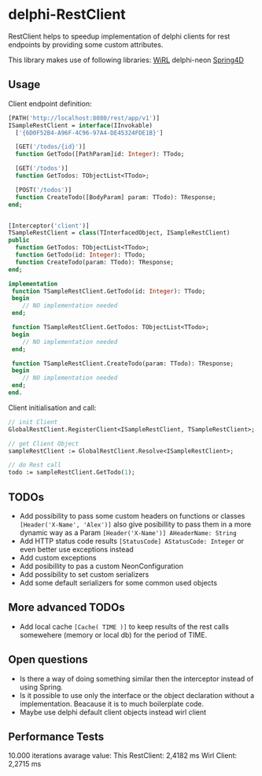 # delphi-RestClient

RestClient helps to speedup implementation of delphi clients for rest endpoints by providing some custom attributes.

This library makes use of following libraries:
[WiRL](https://github.com/delphi-blocks/WiRL)
delphi-neon
[Spring4D](https://bitbucket.org/sglienke/spring4d/src)

## Usage


Client endpoint definition:
```pascal
[PATH('http://localhost:8080/rest/app/v1')]
ISampleRestClient = interface(IInvokable)
  ['{6D0F52B4-A96F-4C96-97A4-DE45324FDE1B}']

  [GET('/todos/{id}')]
  function GetTodo([PathParam]id: Integer): TTodo;

  [GET('/todos')]
  function GetTodos: TObjectList<TTodo>;

  [POST('/todos')]
  function CreateTodo([BodyParam] param: TTodo): TResponse;
end;


[Interceptor('client')]
TSampleRestClient = class(TInterfacedObject, ISampleRestClient)
public
  function GetTodos: TObjectList<TTodo>;
  function GetTodo(id: Integer): TTodo;
  function CreateTodo(param: TTodo): TResponse;
end;

implementation
 function TSampleRestClient.GetTodo(id: Integer): TTodo;
 begin
    // NO implementation needed
 end;

 function TSampleRestClient.GetTodos: TObjectList<TTodo>;
 begin
    // NO implementation needed
 end;

 function TSampleRestClient.CreateTodo(param: TTodo): TResponse;
 begin
    // NO implementation needed
 end;
end.
```

Client initialisation and call:

```pascal
// init Client
GlobalRestClient.RegisterClient<ISampleRestClient, TSampleRestClient>;

// get Client Object
sampleRestClient := GlobalRestClient.Resolve<ISampleRestClient>;

// do Rest call
todo := sampleRestClient.GetTodo(1);
```


## TODOs

* Add possibility to pass some custom headers on functions or classes ```[Header('X-Name', 'Alex')]``` also give posibillity to pass them in a more dynamic way as a Param ```[Header('X-Name')] AHeaderName: String```
* Add HTTP status code results ```[StatusCode] AStatusCode: Integer``` or even better use exceptions instead
* Add custom exceptions
* Add posibillity to pas a custom NeonConfiguration
* Add possibility to set custom serializers
* Add some default serializers for some common used objects


## More advanced TODOs 

* Add local cache ```[Cache( TIME )]``` to keep results of the rest calls somewehere (memory or local db) for the period of TIME. 


## Open questions

* Is there a way of doing something similar then the interceptor instead of using Spring. 
* Is it possible to use only the interface or the object declaration without a implementation. Beacause it is to much boilerplate code.
* Maybe use delphi default client objects instead wirl client 


## Performance Tests
10.000 iterations avarage value:
This RestClient:    2,4182 ms
Wirl Client:        2,2715 ms